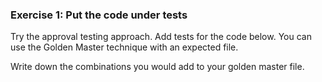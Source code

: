 ### Exercise 1: Put the code under tests

Try the approval testing approach. Add tests for the code below. You can use the Golden Master technique with an expected file.

Write down the combinations you would add to your golden master file.

